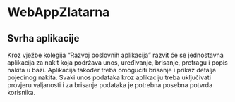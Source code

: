 # WebAppZlatarna

## Svrha aplikacije
Kroz vježbe kolegija “Razvoj poslovnih aplikacija” razvit će se jednostavna aplikacija za nakit koja podržava unos, uređivanje, brisanje, pretragu i popis nakita u bazi. Aplikacija također treba omogućiti brisanje i prikaz detalja pojedinog nakita. Svaki unos podataka kroz aplikaciju treba uključivati provjeru valjanosti i za brisanje podataka je potrebna posebna potvrda korisnika.
